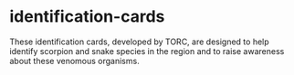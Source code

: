 # identification-cards
These identification cards, developed by TORC, are designed to help identify scorpion and snake species in the region and to raise awareness about these venomous organisms.
